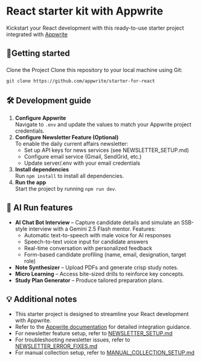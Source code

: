 # React starter kit with Appwrite

Kickstart your React development with this ready-to-use starter project integrated with [Appwrite](https://www.appwrite.io)

## 🚀Getting started

###
Clone the Project
Clone this repository to your local machine using Git:

`git clone https://github.com/appwrite/starter-for-react`

## 🛠️ Development guide
1. **Configure Appwrite**<br/>
   Navigate to `.env` and update the values to match your Appwrite project credentials.
2. **Configure Newsletter Feature (Optional)**<br/>
   To enable the daily current affairs newsletter:
   - Set up API keys for news services (see NEWSLETTER_SETUP.md)
   - Configure email service (Gmail, SendGrid, etc.)
   - Update server/.env with your email credentials
3. **Install dependencies**<br/>
   Run `npm install` to install all dependencies.
4. **Run the app**<br/>
   Start the project by running `npm run dev`.

## 🤖 AI Run features
- **AI Chat Bot Interview** – Capture candidate details and simulate an SSB-style interview with a Gemini 2.5 Flash mentor. Features:
  - Automatic text-to-speech with male voice for AI responses
  - Speech-to-text voice input for candidate answers
  - Real-time conversation with personalized feedback
  - Form-based candidate profiling (name, email, designation, target role)
- **Note Synthesizer** – Upload PDFs and generate crisp study notes.
- **Micro Learning** – Access bite-sized drills to reinforce key concepts.
- **Study Plan Generator** – Produce tailored preparation plans.

## 💡 Additional notes
- This starter project is designed to streamline your React development with Appwrite.
- Refer to the [Appwrite documentation](https://appwrite.io/docs) for detailed integration guidance.
- For newsletter feature setup, refer to [NEWSLETTER_SETUP.md](NEWSLETTER_SETUP.md)
- For troubleshooting newsletter issues, refer to [NEWSLETTER_ERROR_FIXES.md](NEWSLETTER_ERROR_FIXES.md)
- For manual collection setup, refer to [MANUAL_COLLECTION_SETUP.md](MANUAL_COLLECTION_SETUP.md)
